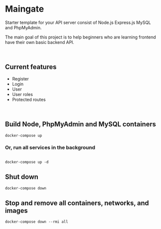 # Maingate
Starter template for your API server consist of Node.js Express.js MySQL and PhpMyAdmin.

The main goal of this project is to help beginners who are learning frontend have their own basic backend API.

<br>

## Current features
* Register
* Login
* User
* User roles
* Protected routes

<br>

## Build Node, PhpMyAdmin and MySQL containers
```
docker-compose up
```
### Or, run all services in the background
```

docker-compose up -d
```
## Shut down
```
docker-compose down
```

## Stop and remove all containers, networks, and images
```
docker-compose down --rmi all
```
